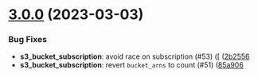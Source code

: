 # [3.0.0](https://github.com/observeinc/terraform-aws-lambda/compare/v2.0.0...v3.0.0) (2023-03-03)


### Bug Fixes

* **s3_bucket_subscription**: avoid race on subscription (#53) ([ ([2b2556](https://github.com/observeinc/terraform-aws-lambda/commit/2b25569cc50d482fb8edef3daee328759b97b659)
* **s3_bucket_subscription**: revert `bucket_arns` to count (#51) ([85a906](https://github.com/observeinc/terraform-aws-lambda/commit/85a906bd5aae6dbb11b954641ee3cce9207296e4)

